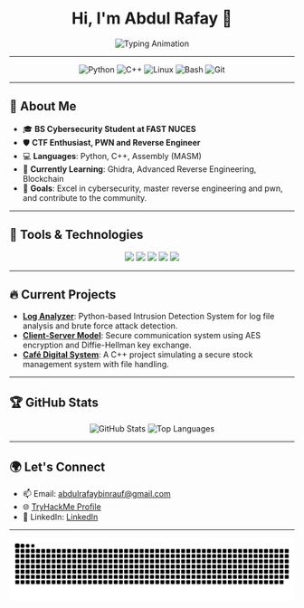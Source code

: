 <h1 align="center">Hi, I'm Abdul Rafay 👋</h1>

<p align="center">
  <img src="https://readme-typing-svg.herokuapp.com?font=Fira+Code&size=28&pause=1000&color=00F7FF&center=true&vCenter=true&width=435&lines=CYS+Student+%7C+FAST+NUCES;CTF+Player;Python+%7C+C%2B%2B" alt="Typing Animation" />
</p>

---

<p align="center">
  <img src="https://cdn.jsdelivr.net/gh/devicons/devicon/icons/python/python-original.svg" height="40" width="40" alt="Python" />
  <img src="https://cdn.jsdelivr.net/gh/devicons/devicon/icons/cplusplus/cplusplus-original.svg" height="40" width="40" alt="C++" />
  <img src="https://cdn.jsdelivr.net/gh/devicons/devicon/icons/linux/linux-original.svg" height="40" width="40" alt="Linux" />
  <img src="https://cdn.jsdelivr.net/gh/devicons/devicon/icons/bash/bash-original.svg" height="40" width="40" alt="Bash" />
  <img src="https://cdn.jsdelivr.net/gh/devicons/devicon/icons/git/git-original.svg" height="40" width="40" alt="Git" />
</p>

---

## 🌟 About Me

- 🎓 **BS Cybersecurity Student at FAST NUCES**
- 🛡️ **CTF Enthusiast, PWN and Reverse Engineer**
- 💻 **Languages**: Python, C++, Assembly (MASM)
- 🌱 **Currently Learning**: Ghidra, Advanced Reverse Engineering, Blockchain
- 🎯 **Goals**: Excel in cybersecurity, master reverse engineering and pwn, and contribute to the community.

---

## 🔧 Tools & Technologies

<p align="center">
  <img src="https://img.shields.io/badge/Linux-E34F26?style=for-the-badge&logo=linux&logoColor=white" />
  <img src="https://img.shields.io/badge/Python-3776AB?style=for-the-badge&logo=python&logoColor=white" />
  <img src="https://img.shields.io/badge/C%2B%2B-00599C?style=for-the-badge&logo=c%2B%2B&logoColor=white" />
  <img src="https://img.shields.io/badge/Ghidra-FF5733?style=for-the-badge&logo=apache" />
  <img src="https://img.shields.io/badge/TryHackMe-Awesome-brightgreen?style=for-the-badge" />
</p>

---

## 🔥 Current Projects
- [**Log Analyzer**](https://github.com/abdulrafay1-4/Log-Analyzer): Python-based Intrusion Detection System for log file analysis and brute force attack detection.
- [**Client-Server Model**](https://github.com/abdulrafay1-4/Client-Server-Model): Secure communication system using AES encryption and Diffie-Hellman key exchange.
- [**Café Digital System**](https://github.com/abdulrafay1-4/Cafe-Digital-System): A C++ project simulating a secure stock management system with file handling.

---

## 🏆 GitHub Stats
<p align="center">
  <img src="https://github-readme-stats.vercel.app/api?username=abdulrafay1-4&show_icons=true&theme=radical" alt="GitHub Stats">
  <img src="https://github-readme-stats.vercel.app/api/top-langs/?username=abdulrafay1-4&layout=compact&theme=radical" alt="Top Languages">
</p>

---

## 🌍 Let's Connect
- 📫 Email: [abdulrafaybinrauf@gmail.com](mailto:abdulrafaybinrauf@gmail.com)
- 🌐 [TryHackMe Profile](https://tryhackme.com/r/abdul.rafay44)
- 💼 LinkedIn: [LinkedIn](https://www.linkedin.com/in/abdul-rafay44/)

---

<p align="center">
  <img src="https://raw.githubusercontent.com/Platane/snk/output/github-contribution-grid-snake.svg" alt="Contribution Snake" />
</p>
